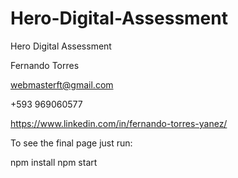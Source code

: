 # Hero-Digital-Assessment
Hero Digital Assessment

Fernando Torres

webmasterft@gmail.com

+593 969060577

https://www.linkedin.com/in/fernando-torres-yanez/

To see the final page just run:

npm install
npm start

